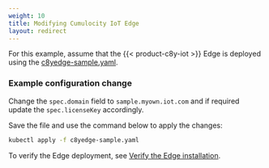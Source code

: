 ```yaml
---
weight: 10
title: Modifying Cumulocity IoT Edge
layout: redirect
---
```


For this example, assume that the {{< product-c8y-iot >}} Edge is deployed using the [c8yedge-sample.yaml](/files/edge-k8s/c8yedge-sample.yaml).

### Example configuration change

Change the `spec.domain` field to `sample.myown.iot.com` and if required update the `spec.licenseKey` accordingly.

Save the file and use the command below to apply the changes:

```bash
kubectl apply -f c8yedge-sample.yaml
```

To verify the Edge deployment, see [Verify the Edge installation](/edge-k8s/installing-edge-on-k8/#verify-edge-installation).